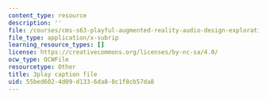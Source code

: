 ```yaml
---
content_type: resource
description: ''
file: /courses/cms-s63-playful-augmented-reality-audio-design-exploration-fall-2019/55bed6024d09d1336da80c1f8cb57da8_GwmkHdPUl_k.srt
file_type: application/x-subrip
learning_resource_types: []
license: https://creativecommons.org/licenses/by-nc-sa/4.0/
ocw_type: OCWFile
resourcetype: Other
title: 3play caption file
uid: 55bed602-4d09-d133-6da8-0c1f8cb57da8
---
```


